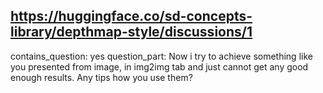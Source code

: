 ## https://huggingface.co/sd-concepts-library/depthmap-style/discussions/1

contains_question: yes
question_part: Now i try to achieve something like you presented from image, in img2img tab and just cannot get any good enough results. Any tips how you use them?